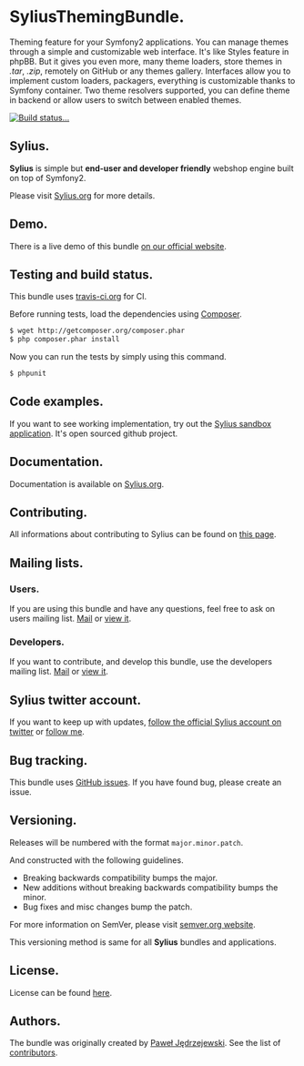 SyliusThemingBundle.
====================

Theming feature for your Symfony2 applications.
You can manage themes through a simple and customizable web interface. It's like Styles feature in phpBB.
But it gives you even more, many theme loaders, store themes in *.tar*, *.zip*, remotely on GitHub or any themes gallery.
Interfaces allow you to implement custom loaders, packagers, everything is customizable thanks to Symfony container.
Two theme resolvers supported, you can define theme in backend or allow users to switch between enabled themes.

[![Build status...](https://secure.travis-ci.org/Sylius/SyliusThemingBundle.png)](http://travis-ci.org/Sylius/SyliusThemingBundle)

Sylius.
-------

**Sylius** is simple but **end-user and developer friendly** webshop engine built on top of Symfony2. 

Please visit [Sylius.org](http://sylius.org) for more details.

Demo.
-----

There is a live demo of this bundle [on our official website](http://sylius.org/sandbox).

Testing and build status.
-------------------------

This bundle uses [travis-ci.org](http://travis-ci.org/Sylius/SyliusThemingBundle) for CI.

Before running tests, load the dependencies using [Composer](http://packagist.org).

``` bash
$ wget http://getcomposer.org/composer.phar
$ php composer.phar install
```

Now you can run the tests by simply using this command.

``` bash
$ phpunit
```

Code examples.
--------------

If you want to see working implementation, try out the [Sylius sandbox application](http://github.com/Sylius/Sylius-Sandbox).
It's open sourced github project.

Documentation.
--------------

Documentation is available on [Sylius.org](http://sylius.org/docs/bundles/SyliusThemingBundle.html).

Contributing.
-------------

All informations about contributing to Sylius can be found on [this page](http://sylius.org/docs/contributing/index.html).

Mailing lists.
--------------

### Users.

If you are using this bundle and have any questions, feel free to ask on users mailing list.
[Mail](mailto:sylius@googlegroups.com) or [view it](http://groups.google.com/group/sylius).

### Developers.

If you want to contribute, and develop this bundle, use the developers mailing list.
[Mail](mailto:sylius-dev@googlegroups.com) or [view it](http://groups.google.com/group/sylius-dev).

Sylius twitter account.
-----------------------

If you want to keep up with updates, [follow the official Sylius account on twitter](http://twitter.com/_Sylius)
or [follow me](http://twitter.com/pjedrzejewski).

Bug tracking.
-------------

This bundle uses [GitHub issues](https://github.com/Sylius/SyliusThemingBundle/issues).
If you have found bug, please create an issue.

Versioning.
-----------

Releases will be numbered with the format `major.minor.patch`.

And constructed with the following guidelines.

* Breaking backwards compatibility bumps the major.
* New additions without breaking backwards compatibility bumps the minor.
* Bug fixes and misc changes bump the patch.

For more information on SemVer, please visit [semver.org website](http://semver.org/).

This versioning method is same for all **Sylius** bundles and applications.

License.
--------

License can be found [here](https://github.com/Sylius/SyliusThemingBundle/blob/master/Resources/meta/LICENSE).

Authors.
--------

The bundle was originally created by [Paweł Jędrzejewski](http://diweb.pl).
See the list of [contributors](https://github.com/Sylius/SyliusThemingBundle/contributors).
